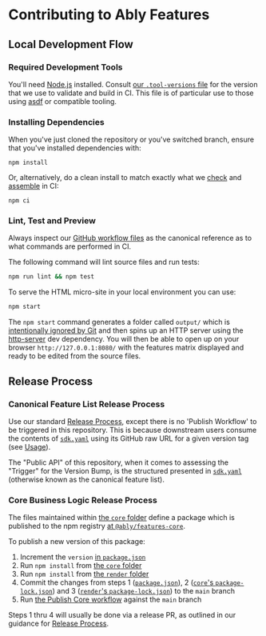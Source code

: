 # Contributing to Ably Features

## Local Development Flow

### Required Development Tools

You'll need [Node.js](https://nodejs.org/) installed.
Consult [our `.tool-versions` file](.tool-versions) for the version that we use to validate and build in CI.
This file is of particular use to those using [asdf](https://asdf-vm.com/) or compatible tooling.

### Installing Dependencies

When you've just cloned the repository or you've switched branch, ensure that you've installed dependencies with:

    npm install

Or, alternatively, do a clean install to match exactly what we
[check](.github/workflows/check.yml)
and
[assemble](.github/workflows/assemble.yml)
in CI:

    npm ci

### Lint, Test and Preview

Always inspect our
[GitHub workflow files](.github/workflows/)
as the canonical reference as to what commands are performed in CI.

The following command will lint source files and run tests:

```bash
npm run lint && npm test
```

To serve the HTML micro-site in your local environment you can use:

```bash
npm start
```

The `npm start` command generates a folder called `output/` which is
[intentionally ignored by Git](.gitignore) and then spins up an HTTP server using the
[http-server](https://www.npmjs.com/package/http-server) dev dependency.
You will then be able to open up on your browser `http://127.0.0.1:8080/`
with the features matrix displayed and ready to be edited from the source files.

## Release Process

### Canonical Feature List Release Process

Use our standard [Release Process](https://github.com/ably/engineering/blob/main/sdk/releases.md#release-process), except there is no 'Publish Workflow' to be triggered in this repository.
This is because downstream users consume the contents of [`sdk.yaml`](sdk.yaml) using its GitHub raw URL for a given version tag (see [Usage](README.md#usage)).

The "Public API" of this repository, when it comes to assessing the "Trigger" for the Version Bump, is the structured presented in [`sdk.yaml`](sdk.yaml) (otherwise known as the canonical feature list).

### Core Business Logic Release Process

The files maintained within [the `core` folder](core/) define a package which is published to the npm registry [at `@ably/features-core`](https://www.npmjs.com/package/@ably/features-core).

To publish a new version of this package:

1. Increment the `version` [in `package.json`](core/package.json)
2. Run `npm install` from [the `core` folder](core/)
3. Run `npm install` from [the `render` folder](render/)
4. Commit the changes from steps 1 ([`package.json`](core/package.json)), 2 ([`core`'s `package-lock.json`](core/package-lock.json)) and 3 ([`render`'s `package-lock.json`](render/package-lock.json)) to the `main` branch
5. Run [the Publish Core workflow](https://github.com/ably/features/actions/workflows/publish-core.yml) against the `main` branch

Steps 1 thru 4 will usually be done via a release PR, as outlined in our guidance for [Release Process](https://github.com/ably/engineering/blob/main/sdk/releases.md#release-process).
